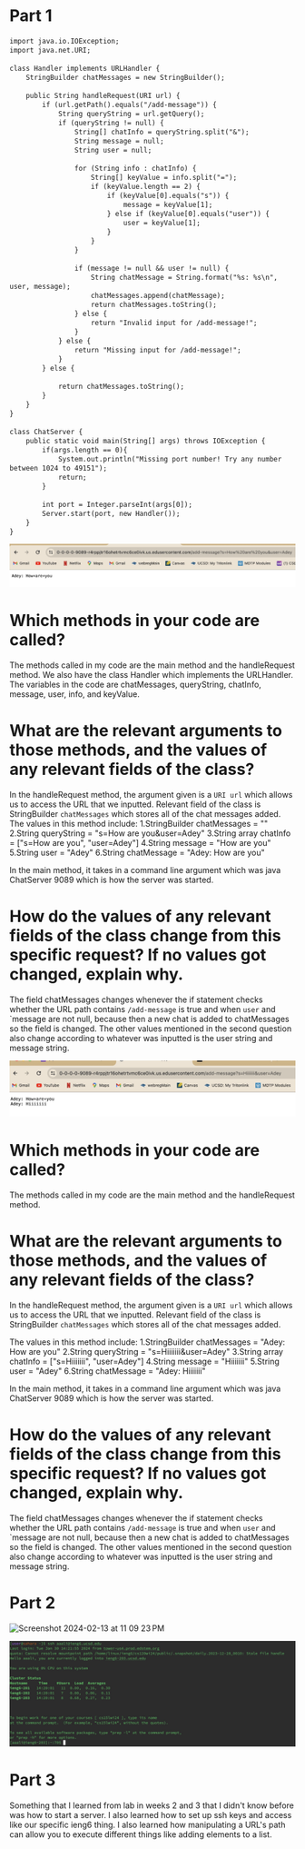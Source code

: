 # Part 1

```
import java.io.IOException;
import java.net.URI;

class Handler implements URLHandler {
    StringBuilder chatMessages = new StringBuilder();

    public String handleRequest(URI url) {
        if (url.getPath().equals("/add-message")) {
            String queryString = url.getQuery();
            if (queryString != null) {
                String[] chatInfo = queryString.split("&");
                String message = null;
                String user = null;

                for (String info : chatInfo) {
                    String[] keyValue = info.split("=");
                    if (keyValue.length == 2) {
                        if (keyValue[0].equals("s")) {
                            message = keyValue[1];
                        } else if (keyValue[0].equals("user")) {
                            user = keyValue[1];
                        }
                    }
                }

                if (message != null && user != null) {
                    String chatMessage = String.format("%s: %s\n", user, message);
                    chatMessages.append(chatMessage);
                    return chatMessages.toString();
                } else {
                    return "Invalid input for /add-message!";
                }
            } else {
                return "Missing input for /add-message!";
            }
        } else {
           
            return chatMessages.toString();
        }
    }
}

class ChatServer {
    public static void main(String[] args) throws IOException {
        if(args.length == 0){
            System.out.println("Missing port number! Try any number between 1024 to 49151");
            return;
        }

        int port = Integer.parseInt(args[0]);
        Server.start(port, new Handler());
    }
}
```
![Image](lab-report2-.jpg)

# Which methods in your code are called?

The methods called in my code are the main method and the handleRequest method. We also have the class Handler which implements the URLHandler. The variables in the code are chatMessages, queryString, chatInfo, message, user, info, and keyValue.


# What are the relevant arguments to those methods, and the values of any relevant fields of the class?

In the handleRequest method, the argument given is a `URI url` which allows us to access the URL that we inputted.
Relevant field of the class is StringBuilder `chatMessages` which stores all of the chat messages added.
The values in this method include:
1.StringBuilder chatMessages = ""
2.String queryString = "s=How are you&user=Adey"
3.String array chatInfo = ["s=How are you", "user=Adey"]
4.String message = "How are you"
5.String user = "Adey"
6.String chatMessage = "Adey: How are you"

In the main method, it takes in a command line argument which was java ChatServer 9089 which is how the server was started.


# How do the values of any relevant fields of the class change from this specific request? If no values got changed, explain why.

The field chatMessages changes whenever the if statement checks whether the URL path contains `/add-message` is true and when `user` and `message are not null,
because then a new chat is added to chatMessages so the field is changed.  The other values mentioned in the second question also change according to whatever was inputted is the user string and message string.





![Image](lab-report2,.jpg)

# Which methods in your code are called?

The methods called in my code are the main method and the handleRequest method.


# What are the relevant arguments to those methods, and the values of any relevant fields of the class?

In the handleRequest method, the argument given is a `URI url` which allows us to access the URL that we inputted.
Relevant field of the class is StringBuilder `chatMessages` which stores all of the chat messages added. 

The values in this method include:
1.StringBuilder chatMessages = "Adey: How are you"
2.String queryString = "s=Hiiiiiii&user=Adey"
3.String array chatInfo = ["s=Hiiiiiii", "user=Adey"]
4.String message = "Hiiiiiii"
5.String user = "Adey"
6.String chatMessage = "Adey: Hiiiiiii"


In the main method, it takes in a command line argument which was java ChatServer 9089 which is how the server was started.

# How do the values of any relevant fields of the class change from this specific request? If no values got changed, explain why.

The field chatMessages changes whenever the if statement checks whether the URL path contains `/add-message` is true and when `user` and `message are not null,
because then a new chat is added to chatMessages so the field is changed. The other values mentioned in the second question also change according to whatever was inputted is the user string and message string.


# Part 2
<img width="641" alt="Screenshot 2024-02-13 at 11 09 23 PM" src="https://github.com/AdeyAA/cse15l-lab-reports/assets/96445037/5c194429-7494-4c48-adb2-dba9c440ce76">


![Image](login.jpg)

# Part 3

Something that I learned from lab in weeks 2 and 3 that I didn't know before was how to start a server. I also learned how to set up ssh keys and access like our specific ieng6 thing. I also learned how manipulating a URL's path can allow you to execute different things like adding elements to a list. 
